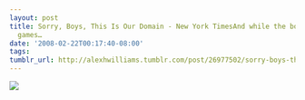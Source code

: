 ```yaml
---
layout: post
title: Sorry, Boys, This Is Our Domain - New York TimesAnd while the boys play video
  games…
date: '2008-02-22T00:17:40-08:00'
tags: 
tumblr_url: http://alexhwilliams.tumblr.com/post/26977502/sorry-boys-this-is-our-domain-new-york-times
---
```

<img src="http://24.media.tumblr.com/EXq6qISRE5q0ly2dZubjYiah_250.jpg"/>
